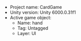 <!-- UNITY CODE ASSIST INSTRUCTIONS START -->
- Project name: CardGame
- Unity version: Unity 6000.0.31f1
- Active game object:
  - Name: hand
  - Tag: Untagged
  - Layer: UI
<!-- UNITY CODE ASSIST INSTRUCTIONS END -->